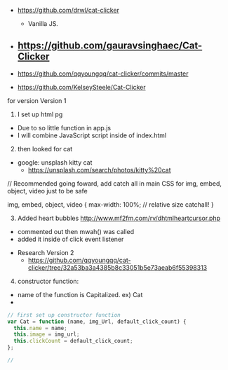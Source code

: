 * https://github.com/drwl/cat-clicker
  - Vanilla JS. 

* https://github.com/gauravsinghaec/Cat-Clicker
  - 

* https://github.com/qqyoungqq/cat-clicker/commits/master

* https://github.com/KelseySteele/Cat-Clicker

for version Version 1
1) I set up html pg
  - Due to so little function in app.js
  - I will combine JavaScript script inside of index.html
2) then looked for cat
  - google: unsplash kitty cat 
    * https://unsplash.com/search/photos/kitty%20cat

// Recommended going foward, add catch all in main CSS for img, embed, object, video just to be safe

  img, embed, object, video {
    max-width: 100%; // relative size catchall!
  }

3) Added heart bubbles
http://www.mf2fm.com/rv/dhtmlheartcursor.php
- commented out then mwah() was called
- added it inside of click event listener

* Research Version 2
  - https://github.com/qqyoungqq/cat-clicker/tree/32a53ba3a4385b8c33051b5e73aeab6f55398313

4) constructor function: 
- name of the function is Capitalized. ex) Cat
- 
```javascript
// first set up constructor function 
var Cat = function (name, img_Url, default_click_count) {
  this.name = name;
  this.image = img_url;
  this.clickCount = default_click_count;
};

// 